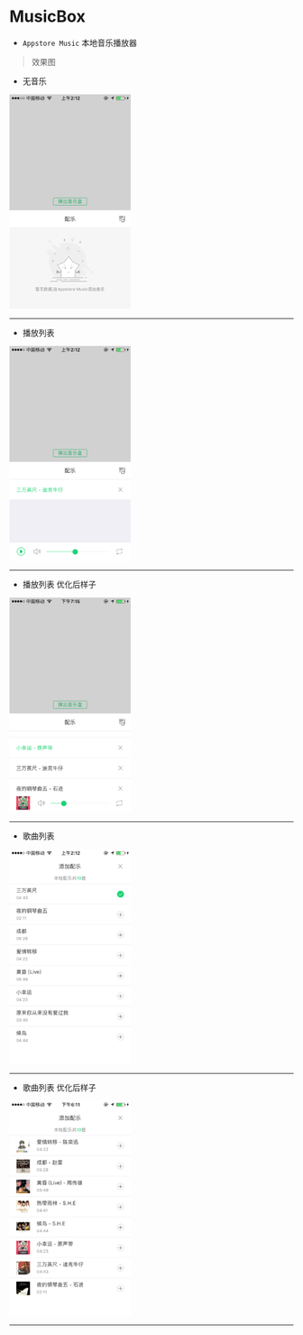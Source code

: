 # MusicBox
 - `Appstore Music` 本地音乐播放器
 > 效果图
 - 无音乐  
<img src="https://github.com/linhaosunny/MusicBox/blob/master/tu/IMG_3504.PNG" width="215" height="380" alt="图片2-1" />

 ****
 - 播放列表
 <img src="https://github.com/linhaosunny/MusicBox/blob/master/tu/IMG_3502.PNG" width="215" height="380" alt="图片2-1" />
 
 ****
 - 播放列表 优化后样子
 <img src="https://github.com/linhaosunny/MusicBox/blob/master/tu/IMG_3511.PNG" width="215" height="380" alt="图片2-1" />
 
 ****
 
 - 歌曲列表
 <img src="https://github.com/linhaosunny/MusicBox/blob/master/tu/IMG_3503.PNG" width="215" height="380" alt="图片2-1" />
 
 ****
 - 歌曲列表 优化后样子
 <img src="https://github.com/linhaosunny/MusicBox/blob/master/tu/IMG_3509.PNG" width="215" height="380" alt="图片2-1" />
 
 ****
